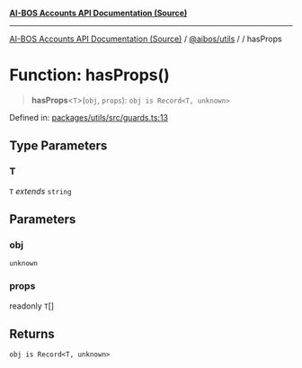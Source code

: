 [**AI-BOS Accounts API Documentation (Source)**](../../../README.md)

***

[AI-BOS Accounts API Documentation (Source)](../../../README.md) / [@aibos/utils](../README.md) / [](../README.md) / hasProps

# Function: hasProps()

> **hasProps**\<`T`\>(`obj`, `props`): `obj is Record<T, unknown>`

Defined in: [packages/utils/src/guards.ts:13](https://github.com/pohlai88/accounts/blob/48103fb36d28b2b9bfb33472b6de2f719773cde9/packages/utils/src/guards.ts#L13)

## Type Parameters

### T

`T` *extends* `string`

## Parameters

### obj

`unknown`

### props

readonly `T`[]

## Returns

`obj is Record<T, unknown>`

